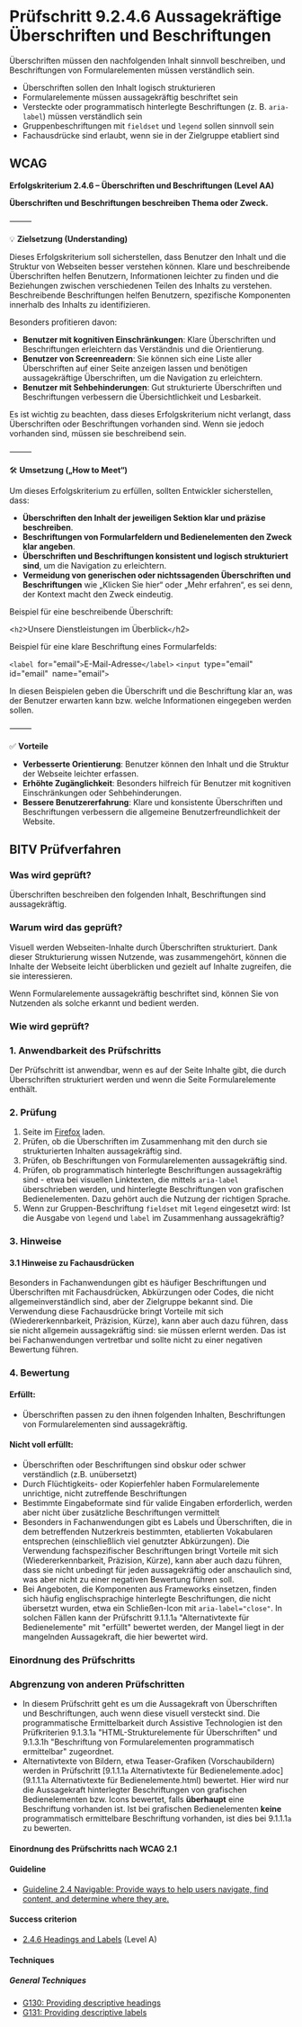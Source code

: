 # Prüfschritt 9.2.4.6 Aussagekräftige Überschriften und Beschriftungen

Überschriften müssen den nachfolgenden Inhalt sinnvoll beschreiben, und Beschriftungen von Formularelementen müssen verständlich sein.

-   Überschriften sollen den Inhalt logisch strukturieren
-   Formularelemente müssen aussagekräftig beschriftet sein
-   Versteckte oder programmatisch hinterlegte Beschriftungen (z. B. `aria-label`) müssen verständlich sein
-   Gruppenbeschriftungen mit `fieldset` und `legend` sollen sinnvoll sein
-   Fachausdrücke sind erlaubt, wenn sie in der Zielgruppe etabliert sind

## WCAG

**Erfolgskriterium 2.4.6 – Überschriften und Beschriftungen (Level AA)**

**Überschriften und Beschriftungen beschreiben Thema oder Zweck.**  

⸻

💡 **Zielsetzung (Understanding)**

Dieses Erfolgskriterium soll sicherstellen, dass Benutzer den Inhalt und die Struktur von Webseiten besser verstehen können. Klare und beschreibende Überschriften helfen Benutzern, Informationen leichter zu finden und die Beziehungen zwischen verschiedenen Teilen des Inhalts zu verstehen. Beschreibende Beschriftungen helfen Benutzern, spezifische Komponenten innerhalb des Inhalts zu identifizieren.  

Besonders profitieren davon:
- **Benutzer mit kognitiven Einschränkungen**: Klare Überschriften und Beschriftungen erleichtern das Verständnis und die Orientierung.
- **Benutzer von Screenreadern**: Sie können sich eine Liste aller Überschriften auf einer Seite anzeigen lassen und benötigen aussagekräftige Überschriften, um die Navigation zu erleichtern.
- **Benutzer mit Sehbehinderungen**: Gut strukturierte Überschriften und Beschriftungen verbessern die Übersichtlichkeit und Lesbarkeit.

Es ist wichtig zu beachten, dass dieses Erfolgskriterium nicht verlangt, dass Überschriften oder Beschriftungen vorhanden sind. Wenn sie jedoch vorhanden sind, müssen sie beschreibend sein.  

⸻

🛠️ **Umsetzung („How to Meet“)**

Um dieses Erfolgskriterium zu erfüllen, sollten Entwickler sicherstellen, dass:
- **Überschriften den Inhalt der jeweiligen Sektion klar und präzise beschreiben**.
- **Beschriftungen von Formularfeldern und Bedienelementen den Zweck klar angeben**.
- **Überschriften und Beschriftungen konsistent und logisch strukturiert sind**, um die Navigation zu erleichtern.
- **Vermeidung von generischen oder nichtssagenden Überschriften und Beschriftungen** wie „Klicken Sie hier“ oder „Mehr erfahren“, es sei denn, der Kontext macht den Zweck eindeutig.

Beispiel für eine beschreibende Überschrift:

<`h2`>Unsere Dienstleistungen im Überblick`</`h2`>`

Beispiel für eine klare Beschriftung eines Formularfelds:

`<label `for="email"`>`E-Mail-Adresse`</label>`
`<input `type="email"` `id="email"` `name="email"`>`

In diesen Beispielen geben die Überschrift und die Beschriftung klar an, was der Benutzer erwarten kann bzw. welche Informationen eingegeben werden sollen.

⸻

✅ **Vorteile**
- **Verbesserte Orientierung**: Benutzer können den Inhalt und die Struktur der Webseite leichter erfassen.
- **Erhöhte Zugänglichkeit**: Besonders hilfreich für Benutzer mit kognitiven Einschränkungen oder Sehbehinderungen.
- **Bessere Benutzererfahrung**: Klare und konsistente Überschriften und Beschriftungen verbessern die allgemeine Benutzerfreundlichkeit der Website.


## BITV Prüfverfahren

### Was wird geprüft?

Überschriften beschreiben den folgenden Inhalt, Beschriftungen sind aussagekräftig.

### Warum wird das geprüft?

Visuell werden Webseiten-Inhalte durch Überschriften strukturiert. Dank dieser Strukturierung wissen Nutzende, was zusammengehört, können die Inhalte der Webseite leicht überblicken und gezielt auf Inhalte zugreifen, die sie interessieren.

Wenn Formularelemente aussagekräftig beschriftet sind, können Sie von Nutzenden als solche erkannt und bedient werden.

### Wie wird geprüft?

### 1\. Anwendbarkeit des Prüfschritts

Der Prüfschritt ist anwendbar, wenn es auf der Seite Inhalte gibt, die durch Überschriften strukturiert werden und wenn die Seite Formularelemente enthält.

### 2\. Prüfung

1.  Seite im [Firefox](https://www.bitvtest.de/bitv_test/das_testverfahren_im_detail/werkzeugliste.html#firefox) laden.
2.  Prüfen, ob die Überschriften im Zusammenhang mit den durch sie strukturierten Inhalten aussagekräftig sind.
3.  Prüfen, ob Beschriftungen von Formularelementen aussagekräftig sind.
4.  Prüfen, ob programmatisch hinterlegte Beschriftungen aussagekräftig sind - etwa bei visuellen Linktexten, die mittels `aria-label` überschrieben werden, und hinterlegte Beschriftungen von grafischen Bedienelementen. Dazu gehört auch die Nutzung der richtigen Sprache.
5.  Wenn zur Gruppen-Beschriftung `fieldset` mit `legend` eingesetzt wird: Ist die Ausgabe von `legend` und `label` im Zusammenhang aussagekräftig?

### 3\. Hinweise

#### 3.1 Hinweise zu Fachausdrücken

Besonders in Fachanwendungen gibt es häufiger Beschriftungen und Überschriften mit Fachausdrücken, Abkürzungen oder Codes, die nicht allgemeinverständlich sind, aber der Zielgruppe bekannt sind. Die Verwendung diese Fachausdrücke bringt Vorteile mit sich (Wiedererkennbarkeit, Präzision, Kürze), kann aber auch dazu führen, dass sie nicht allgemein aussagekräftig sind: sie müssen erlernt werden. Das ist bei Fachanwendungen vertretbar und sollte nicht zu einer negativen Bewertung führen.

### 4\. Bewertung

#### Erfüllt:

-   Überschriften passen zu den ihnen folgenden Inhalten, Beschriftungen von Formularelementen sind aussagekräftig.

#### Nicht voll erfüllt:

-   Überschriften oder Beschriftungen sind obskur oder schwer verständlich (z.B. unübersetzt)
-   Durch Flüchtigkeits- oder Kopierfehler haben Formularelemente unrichtige, nicht zutreffende Beschriftungen
-   Bestimmte Eingabeformate sind für valide Eingaben erforderlich, werden aber nicht über zusätzliche Beschriftungen vermittelt
-   Besonders in Fachanwendungen gibt es Labels und Überschriften, die in dem betreffenden Nutzerkreis bestimmten, etablierten Vokabularen entsprechen (einschließlich viel genutzter Abkürzungen). Die Verwendung fachspezifischer Beschriftungen bringt Vorteile mit sich (Wiedererkennbarkeit, Präzision, Kürze), kann aber auch dazu führen, dass sie nicht unbedingt für jeden aussagekräftig oder anschaulich sind, was aber nicht zu einer negativen Bewertung führen soll.
-   Bei Angeboten, die Komponenten aus Frameworks einsetzen, finden sich häufig englischsprachige hinterlegte Beschriftungen, die nicht übersetzt wurden, etwa ein Schließen-Icon mit `aria-label="close"`. In solchen Fällen kann der Prüfschritt 9.1.1.1`a` "Alternativtexte für Bedienelemente" mit "erfüllt" bewertet werden, der Mangel liegt in der mangelnden Aussagekraft, die hier bewertet wird.

### Einordnung des Prüfschritts

### Abgrenzung von anderen Prüfschritten

-   In diesem Prüfschritt geht es um die Aussagekraft von Überschriften und Beschriftungen, auch wenn diese visuell versteckt sind. Die programmatische Ermittelbarkeit durch Assistive Technologien ist den Prüfkriterien 9.1.3.1`a` "HTML-Strukturelemente für Überschriften" und 9.1.3.1h "Beschriftung von Formularelementen programmatisch ermittelbar" zugeordnet.
-   Alternativtexte von Bildern, etwa Teaser-Grafiken (Vorschaubildern) werden in Prüfschritt [9.1.1.1`a` Alternativtexte für Bedienelemente.adoc](9.1.1.1`a` Alternativtexte für Bedienelemente.html) bewertet. Hier wird nur die Aussagekraft hinterlegter Beschriftungen von grafischen Bedienelementen bzw. Icons bewertet, falls **überhaupt** eine Beschriftung vorhanden ist. Ist bei grafischen Bedienelementen **keine** programmatisch ermittelbare Beschriftung vorhanden, ist dies bei 9.1.1.1`a` zu bewerten.

#### Einordnung des Prüfschritts nach WCAG 2.1

#### Guideline

-   [Guideline 2.4 Navigable: Provide ways to help users navigate, find content, and determine where they are.](https://www.w3.org/TR/WCAG21/#navigable)

#### Success criterion

-   [2.4.6 Headings and Labels](https://www.w3.org/TR/WCAG21/#headings-and-labels) (Level A)

#### Techniques

##### General Techniques

-   [G130: Providing descriptive headings](https://www.w3.org/WAI/WCAG21/Techniques/general/G130.html)
-   [G131: Providing descriptive labels](https://www.w3.org/WAI/WCAG21/Techniques/general/G131.html)
